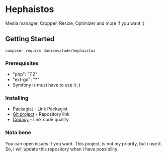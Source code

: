 # Hephaistos

Media manager, Cropper, Resize, Optimizer and more if you want ;)

## Getting Started

```
composer require damienvalade/hephaistos
```

### Prerequisites

- "php": "7.2"
- "ext-gd": "*"
- Symfony is must have to use it ;)

### Installing

* [Packagist](https://packagist.org/packages/damienvalade/hephaistos) - Link Packagist
* [Git project](https://github.com/damienvalade/Hephaistos) - Repository link 
* [Codacy](https://app.codacy.com/manual/damienvalade/Hephaistos/dashboard) - Link code quality

### Nota bene

You can open issues if you want. This project, is not my priority, but i use it. So, i will update this repository when i have possibility.


